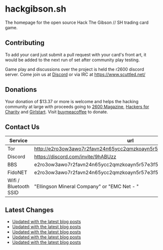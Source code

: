 # hackgibson.sh
The homepage for the open source Hack The Gibson // SH trading card game.


## Contributing

To add your card just submit a pull request with your card's front art, it would be added to the next run of set after community play testing.

Game play and discussions over the project is held the r2600 discord server. Come join us at [Discord](https://discord.com/invite/9hABUzz) or via IRC at https://www.scuttled.net/


## Donations

Your donation of $13.37 or more is welcome and helps the hacking community at large with proceeds going to [2600 Magazine](https://2600.com/), [Hackers for Charity](https://hackersforcharity.org) and [Girlstart](https://girlstart.org).  Visit [buymeacoffee](https://www.buymeacoffee.com/hackgibson.sh) to donate.


## Contact Us

Service | url
-|-
Tor | http://e2ro3ow3awo7r2favn24n65ycc2qmzkoayn5r57e3f56nvjwdcgg32ad.onion
Discord | https://discord.com/invite/9hABUzz
BBS | e2ro3ow3awo7r2favn24n65ycc2qmzkoayn5r57e3f56nvjwdcgg32ad.onion:23
FidoNET | e2ro3ow3awo7r2favn24n65ycc2qmzkoayn5r57e3f56nvjwdcgg32ad.onion:24554
Wifi / Bluetooth SSID | "Ellingson Mineral Company" or "EMC Net - <fidonet address>"

## Latest Changes
<!-- BLOG-POST-LIST:START -->
- [Updated with the latest blog posts](https://github.com/DFW2600/hackgibson.sh/commit/b1232915cba902c92da04ed46db1b0f571d582e1)
- [Updated with the latest blog posts](https://github.com/DFW2600/hackgibson.sh/commit/0a4bb1cbe633e351938a9a25a9283a9f342158b6)
- [Updated with the latest blog posts](https://github.com/DFW2600/hackgibson.sh/commit/cf679dd733f6753a4cdc0b93c2510ae414937d28)
- [Updated with the latest blog posts](https://github.com/DFW2600/hackgibson.sh/commit/3efa6dfcec1696bd0b5db4ae15ee91ce10bc1857)
- [Updated with the latest blog posts](https://github.com/DFW2600/hackgibson.sh/commit/be2b57f2577c225645476e7eedf90576afd4e335)
<!-- BLOG-POST-LIST:END -->

